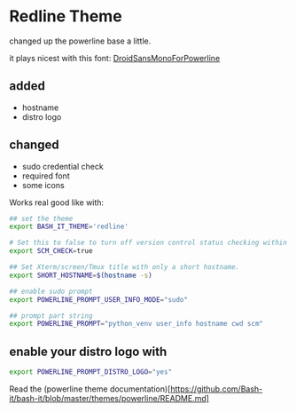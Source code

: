 # Redline Theme

changed up the powerline base a little.

it plays nicest with  this font: [DroidSansMonoForPowerline](https://github.com/ryanoasis/nerd-fonts/tree/master/patched-fonts/DroidSansMono)

## added
* hostname
* distro logo

## changed
* sudo credential check
* required font
* some icons

Works real good like with:
```bash
## set the theme
export BASH_IT_THEME='redline'

# Set this to false to turn off version control status checking within the prompt for all themes
export SCM_CHECK=true

## Set Xterm/screen/Tmux title with only a short hostname.
export SHORT_HOSTNAME=$(hostname -s)

## enable sudo prompt
export POWERLINE_PROMPT_USER_INFO_MODE="sudo"

## prompt part string
export POWERLINE_PROMPT="python_venv user_info hostname cwd scm"

```

## enable your distro logo with
```bash
export POWERLINE_PROMPT_DISTRO_LOGO="yes"
```

Read the (powerline theme documentation)[https://github.com/Bash-it/bash-it/blob/master/themes/powerline/README.md]

